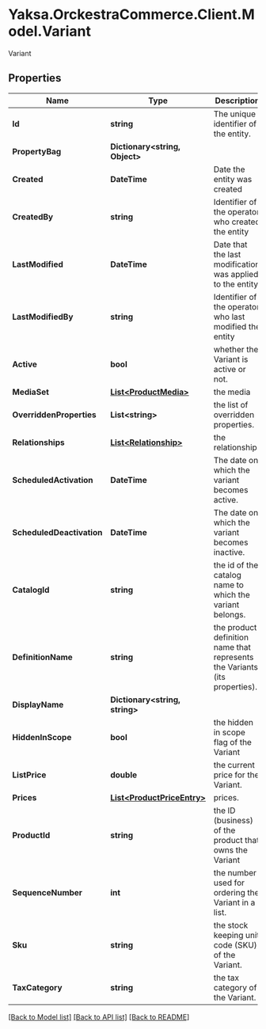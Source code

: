 # Yaksa.OrckestraCommerce.Client.Model.Variant
Variant

## Properties

Name | Type | Description | Notes
------------ | ------------- | ------------- | -------------
**Id** | **string** | The unique identifier of the entity. | 
**PropertyBag** | **Dictionary&lt;string, Object&gt;** |  | [optional] 
**Created** | **DateTime** | Date the entity was created | [optional] 
**CreatedBy** | **string** | Identifier of the operator who created the entity | [optional] 
**LastModified** | **DateTime** | Date that the last modification was applied to the entity | [optional] 
**LastModifiedBy** | **string** | Identifier of the operator who last modified the entity | [optional] 
**Active** | **bool** | whether the Variant is active or not. | [optional] 
**MediaSet** | [**List&lt;ProductMedia&gt;**](ProductMedia.md) | the media | [optional] 
**OverriddenProperties** | **List&lt;string&gt;** | the list of overridden properties. | [optional] 
**Relationships** | [**List&lt;Relationship&gt;**](Relationship.md) | the relationships | [optional] 
**ScheduledActivation** | **DateTime** | The date on which the variant becomes active. | [optional] 
**ScheduledDeactivation** | **DateTime** | The date on which the variant becomes inactive. | [optional] 
**CatalogId** | **string** | the id of the catalog name to which the variant belongs. | [optional] 
**DefinitionName** | **string** | the product definition name that represents the Variants (its properties). | [optional] 
**DisplayName** | **Dictionary&lt;string, string&gt;** |  | [optional] 
**HiddenInScope** | **bool** | the hidden in scope flag of the Variant | [optional] 
**ListPrice** | **double** | the current price for the Variant. | [optional] 
**Prices** | [**List&lt;ProductPriceEntry&gt;**](ProductPriceEntry.md) | prices. | [optional] 
**ProductId** | **string** | the ID (business) of the product that owns the Variant | [optional] 
**SequenceNumber** | **int** | the number used for ordering the Variant in a list. | [optional] 
**Sku** | **string** | the stock keeping unit code (SKU) of the Variant. | [optional] 
**TaxCategory** | **string** | the tax category of the Variant. | [optional] 

[[Back to Model list]](../README.md#documentation-for-models) [[Back to API list]](../README.md#documentation-for-api-endpoints) [[Back to README]](../README.md)

